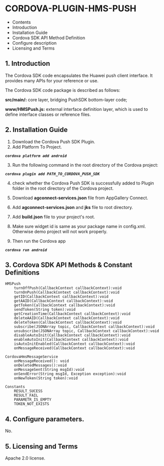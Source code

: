 # CORDOVA-PLUGIN-HMS-PUSH


- Contents
- Introduction
- Installation Guide
- Cordova SDK API Method Definition
- Configure description
- Licensing and Terms

## 1. Introduction
The Cordova SDK code encapsulates the Huawei push client interface. It provides many APIs for your reference or use.

The Cordova SDK code package is described as follows:

**src/main/:** core layer, bridging PushSDK bottom-layer code;

**www/HMSPush.js:** external interface definition layer, which is used to define interface classes or reference files.

## 2. Installation Guide

  1. Download the Cordova Push SDK Plugin.
  2. Add Platform To Project.

***```cordova platform add android```***

3. Run the following command in the root directory of the Cordova project:
   
***```cordova plugin add PATH_TO_CORDOVA_PUSH_SDK```***

4. check whether the Cordova Push SDK is successfully added to Plugin folder in the root directory of the Cordova project.

5. Download **agconnect-services.json** file from AppGallery Connect.
   
6. Add **agconnect-services.json** and **jks** file to root directory.
   
7. Add **build.json** file to your project's root.

8. Make sure widget id is same as your package name in config.xml. Otherwise demo project will not work properly.
 
9. Then run the Cordova app 

***```cordova run android```***


## 3. Cordova SDK API Methods & Constant Definitions
   
    HMSPush   
        turnOffPush(CallbackContext callbackContext):void
        turnOnPush(CallbackContext callbackContext):void
        getID(CallbackContext callbackContext):void
        getAAID(CallbackContext callbackContext):void
        getToken(CallbackContext callbackContext):void
        sendToken(String token):void
        getCreationTime(CallbackContext callbackContext):void
        deleteAAID(CallbackContext callbackContext):void
        deleteToken(CallbackContext callbackContext):void
        subscribe(JSONArray topic, CallbackContext callbackContext):void
        unsubscribe(JSONArray topic, CallbackContext callbackContext):void
        disableAutoInit(CallbackContext callbackContext):void
        enableAutoInit(CallbackContext callbackContext):void
        isAutoInitEnabled(CallbackContext callbackContext):void
        onMessageReceived(CallbackContext callbackContext):void
        
    CordovaHmsMessageService    
        onMessageReceived(): void    
        onDeletedMessages():void 
        onMessageSent(String msgId):void  
        onSendError(String msgId, Exception exception):void  
        onNewToken(String token):void 
        
    Constants
        RESULT_SUCESS   
        RESULT_FAIL    
        PARAMETR_IS_EMPTY 
        TOKEN_NOT_EXISTS
 


## 4. Configure parameters.    
No.

## 5. Licensing and Terms  
Apache 2.0 license.

